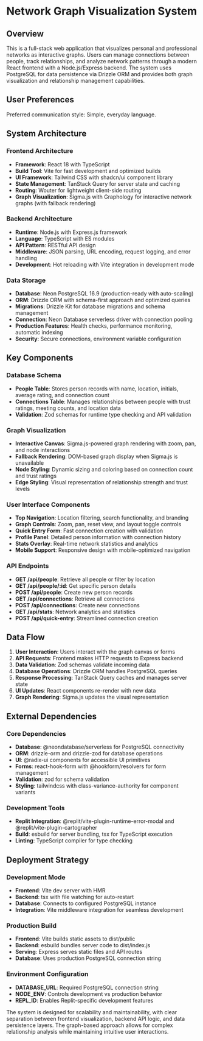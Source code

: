 # Network Graph Visualization System

## Overview
This is a full-stack web application that visualizes personal and professional networks as interactive graphs. Users can manage connections between people, track relationships, and analyze network patterns through a modern React frontend with a Node.js/Express backend. The system uses PostgreSQL for data persistence via Drizzle ORM and provides both graph visualization and relationship management capabilities.

## User Preferences
Preferred communication style: Simple, everyday language.

## System Architecture

### Frontend Architecture
- **Framework**: React 18 with TypeScript
- **Build Tool**: Vite for fast development and optimized builds
- **UI Framework**: Tailwind CSS with shadcn/ui component library
- **State Management**: TanStack Query for server state and caching
- **Routing**: Wouter for lightweight client-side routing
- **Graph Visualization**: Sigma.js with Graphology for interactive network graphs (with fallback rendering)

### Backend Architecture
- **Runtime**: Node.js with Express.js framework
- **Language**: TypeScript with ES modules
- **API Pattern**: RESTful API design
- **Middleware**: JSON parsing, URL encoding, request logging, and error handling
- **Development**: Hot reloading with Vite integration in development mode

### Data Storage
- **Database**: Neon PostgreSQL 16.9 (production-ready with auto-scaling)
- **ORM**: Drizzle ORM with schema-first approach and optimized queries
- **Migrations**: Drizzle Kit for database migrations and schema management
- **Connection**: Neon Database serverless driver with connection pooling
- **Production Features**: Health checks, performance monitoring, automatic indexing
- **Security**: Secure connections, environment variable configuration

## Key Components

### Database Schema
- **People Table**: Stores person records with name, location, initials, average rating, and connection count
- **Connections Table**: Manages relationships between people with trust ratings, meeting counts, and location data
- **Validation**: Zod schemas for runtime type checking and API validation

### Graph Visualization
- **Interactive Canvas**: Sigma.js-powered graph rendering with zoom, pan, and node interactions
- **Fallback Rendering**: DOM-based graph display when Sigma.js is unavailable
- **Node Styling**: Dynamic sizing and coloring based on connection count and trust ratings
- **Edge Styling**: Visual representation of relationship strength and trust levels

### User Interface Components
- **Top Navigation**: Location filtering, search functionality, and branding
- **Graph Controls**: Zoom, pan, reset view, and layout toggle controls
- **Quick Entry Form**: Fast connection creation with validation
- **Profile Panel**: Detailed person information with connection history
- **Stats Overlay**: Real-time network statistics and analytics
- **Mobile Support**: Responsive design with mobile-optimized navigation

### API Endpoints
- **GET /api/people**: Retrieve all people or filter by location
- **GET /api/people/:id**: Get specific person details
- **POST /api/people**: Create new person records
- **GET /api/connections**: Retrieve all connections
- **POST /api/connections**: Create new connections
- **GET /api/stats**: Network analytics and statistics
- **POST /api/quick-entry**: Streamlined connection creation

## Data Flow

1. **User Interaction**: Users interact with the graph canvas or forms
2. **API Requests**: Frontend makes HTTP requests to Express backend
3. **Data Validation**: Zod schemas validate incoming data
4. **Database Operations**: Drizzle ORM handles PostgreSQL queries
5. **Response Processing**: TanStack Query caches and manages server state
6. **UI Updates**: React components re-render with new data
7. **Graph Rendering**: Sigma.js updates the visual representation

## External Dependencies

### Core Dependencies
- **Database**: @neondatabase/serverless for PostgreSQL connectivity
- **ORM**: drizzle-orm and drizzle-zod for database operations
- **UI**: @radix-ui components for accessible UI primitives
- **Forms**: react-hook-form with @hookform/resolvers for form management
- **Validation**: zod for schema validation
- **Styling**: tailwindcss with class-variance-authority for component variants

### Development Tools
- **Replit Integration**: @replit/vite-plugin-runtime-error-modal and @replit/vite-plugin-cartographer
- **Build**: esbuild for server bundling, tsx for TypeScript execution
- **Linting**: TypeScript compiler for type checking

## Deployment Strategy

### Development Mode
- **Frontend**: Vite dev server with HMR
- **Backend**: tsx with file watching for auto-restart
- **Database**: Connects to configured PostgreSQL instance
- **Integration**: Vite middleware integration for seamless development

### Production Build
- **Frontend**: Vite builds static assets to dist/public
- **Backend**: esbuild bundles server code to dist/index.js
- **Serving**: Express serves static files and API routes
- **Database**: Uses production PostgreSQL connection string

### Environment Configuration
- **DATABASE_URL**: Required PostgreSQL connection string
- **NODE_ENV**: Controls development vs production behavior
- **REPL_ID**: Enables Replit-specific development features

The system is designed for scalability and maintainability, with clear separation between frontend visualization, backend API logic, and data persistence layers. The graph-based approach allows for complex relationship analysis while maintaining intuitive user interactions.